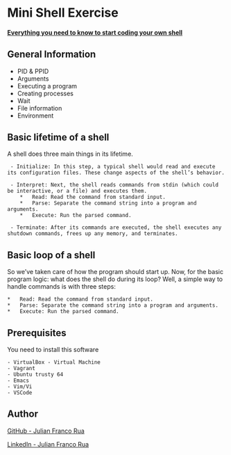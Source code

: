 
# Mini Shell Exercise 

#### [Everything you need to know to start coding your own shell](https://intranet.hbtn.io/concepts/64)

## General Information

 - PID & PPID
 - Arguments
 - Executing a program
 - Creating processes
 - Wait
 - File information
 - Environment

## Basic lifetime of a shell

A shell does three main things in its lifetime.
```
 - Initialize: In this step, a typical shell would read and execute its configuration files. These change aspects of the shell’s behavior.

 - Interpret: Next, the shell reads commands from stdin (which could be interactive, or a file) and executes them.
	*	Read: Read the command from standard input.
	*	Parse: Separate the command string into a program and arguments.
	*	Execute: Run the parsed command.

 - Terminate: After its commands are executed, the shell executes any shutdown commands, frees up any memory, and terminates.
```
## Basic loop of a shell

So we’ve taken care of how the program should start up. Now, for the basic program logic: what does the shell do during its loop? Well, a simple way to handle commands is with three steps:

	*	Read: Read the command from standard input.
	*	Parse: Separate the command string into a program and arguments.
	*	Execute: Run the parsed command.

##  Prerequisites

You need to install this software
```
- VirtualBox - Virtual Machine
- Vagrant
- Ubuntu trusty 64
- Emacs
- Vim/Vi
- VSCode
```

##  Author

[GitHub - Julian Franco Rua](https://github.com/julianfrancor)
  
[LinkedIn - Julian Franco Rua](https://www.linkedin.com/in/julianfrancor/)
